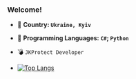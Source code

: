 

### Welcome!

  
- :blue_heart: **Country: `Ukraine, Kyiv`** 
- :snake: **Programming Languages: `C#`; `Python`**
- :bomb: `JKProtect Developer`

- [![Top Langs](https://github-readme-stats.vercel.app/api/top-langs/?username=EzCq&layout=compact)](https://github.com/anuraghazra/github-readme-stats)
